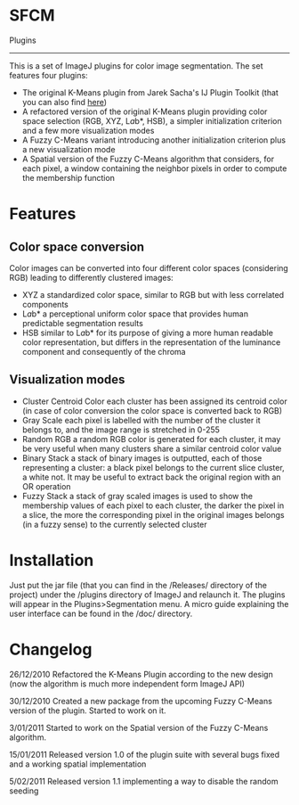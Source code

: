SFCM
====

Plugins
_______

This is a set of ImageJ plugins for color image segmentation. The set features four plugins:

* The original K-Means plugin from Jarek Sacha's IJ Plugin Toolkit (that you can also find [here](http://ij-plugins.sourceforge.net/plugins/clustering/))
* A refactored version of the original K-Means plugin providing color space selection (RGB, XYZ, L*a*b*, HSB), a simpler initialization criterion and a few more visualization modes
* A Fuzzy C-Means variant introducing another initialization criterion plus a new visualization mode
* A Spatial version of the Fuzzy C-Means algorithm that considers, for each pixel, a window containing the neighbor pixels in order to compute the membership function

Features
========

Color space conversion
----------------------

Color images can be converted into four different color spaces (considering RGB) leading to differently clustered images:

* XYZ a standardized color space, similar to RGB but with less correlated components
* L*a*b* a perceptional uniform color space that provides human predictable segmentation results
* HSB similar to L*a*b* for its purpose of giving a more human readable color representation, but differs in the representation of the luminance component and consequently of the chroma

Visualization modes
-------------------

* Cluster Centroid Color each cluster has been assigned its centroid color (in case of color conversion the color space is converted back to RGB)
* Gray Scale each pixel is labelled with the number of the cluster it belongs to, and the image range is stretched in 0-255
* Random RGB a random RGB color is generated for each cluster, it may be very useful when many clusters share a similar centroid color value
* Binary Stack a stack of binary images is outputted, each of those representing a cluster: a black pixel belongs to the current slice cluster, a white not. It may be useful to extract back the original region with an OR operation
* Fuzzy Stack a stack of gray scaled images is used to show the membership values of each pixel to each cluster, the darker the pixel in a slice, the more the corresponding pixel in the original images belongs (in a fuzzy sense) to the currently selected cluster

Installation
============

Just put the jar file (that you can find in the /Releases/ directory of the project) under the /plugins directory of ImageJ and relaunch it. The plugins will appear in the Plugins>Segmentation menu. 
A micro guide explaining the user interface can be found in the /doc/ directory.

Changelog
=========

 26/12/2010
 	Refactored the K-Means Plugin according to the new design (now the algorithm is much more independent form ImageJ API)

 30/12/2010
	Created a new package from the upcoming Fuzzy C-Means version of the plugin. Started to work on it.

 3/01/2011
	Started to work on the Spatial version of the Fuzzy C-Means algorithm.

15/01/2011
	Released version 1.0 of the plugin suite with several bugs fixed and a working spatial implementation

5/02/2011
	Released version 1.1 implementing a way to disable the random seeding